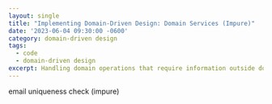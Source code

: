 ```yaml
---
layout: single
title: "Implementing Domain-Driven Design: Domain Services (Impure)"
date: '2023-06-04 09:30:00 -0600'
category: domain-driven design
tags:
  - code
  - domain-driven design
excerpt: Handling domain operations that require information outside domain scope
---
```


email uniqueness check (impure)

